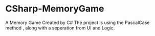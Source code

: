 # CSharp-MemoryGame
A Memory Game Created by C#
The project is using the PascalCase method , along with a seperation from UI and Logic.
